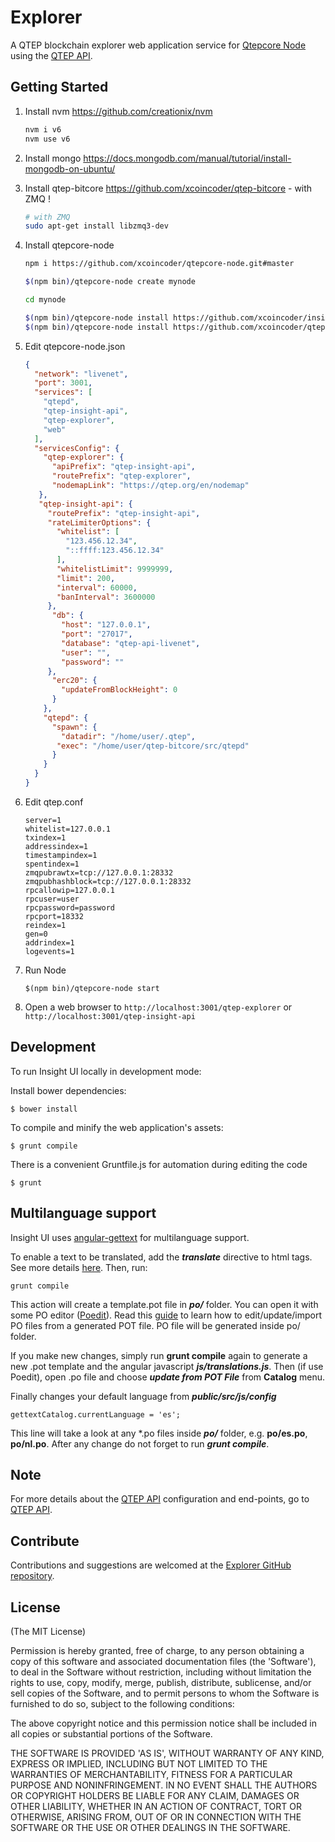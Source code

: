 # Explorer

A QTEP blockchain explorer web application service for [Qtepcore Node](https://github.com/xcoincoder/qtepcore-node) using the [QTEP API](https://github.com/xcoincoder/insight-api).


## Getting Started

1. Install nvm https://github.com/creationix/nvm  

    ```bash
    nvm i v6
    nvm use v6
    ```  
2. Install mongo https://docs.mongodb.com/manual/tutorial/install-mongodb-on-ubuntu/  

3. Install qtep-bitcore https://github.com/xcoincoder/qtep-bitcore - with ZMQ ! 

    ```bash
    # with ZMQ
    sudo apt-get install libzmq3-dev 
    ```  
4. Install qtepcore-node  

    ```bash
    npm i https://github.com/xcoincoder/qtepcore-node.git#master

    $(npm bin)/qtepcore-node create mynode

    cd mynode

    $(npm bin)/qtepcore-node install https://github.com/xcoincoder/insight-api.git#master
    $(npm bin)/qtepcore-node install https://github.com/xcoincoder/qtep-explorer.git#master
    ```  
5. Edit qtepcore-node.json  

    ```json
    {
      "network": "livenet",
      "port": 3001,
      "services": [
        "qtepd",
        "qtep-insight-api",
        "qtep-explorer",
        "web"
      ],
      "servicesConfig": {
        "qtep-explorer": {
          "apiPrefix": "qtep-insight-api",
          "routePrefix": "qtep-explorer",
          "nodemapLink": "https://qtep.org/en/nodemap"
       },
       "qtep-insight-api": {
         "routePrefix": "qtep-insight-api",
         "rateLimiterOptions": {
           "whitelist": [
             "123.456.12.34",
             "::ffff:123.456.12.34"
           ],
           "whitelistLimit": 9999999,
           "limit": 200,
           "interval": 60000,
           "banInterval": 3600000
         },
          "db": {
            "host": "127.0.0.1",
            "port": "27017",
            "database": "qtep-api-livenet",
            "user": "",
            "password": ""
         },
          "erc20": {
            "updateFromBlockHeight": 0
          }
        },
        "qtepd": {
          "spawn": {
            "datadir": "/home/user/.qtep",
           "exec": "/home/user/qtep-bitcore/src/qtepd"
          }
        }
      }
    }

    ```  
6. Edit qtep.conf  

    ```
    server=1
    whitelist=127.0.0.1
    txindex=1
    addressindex=1
    timestampindex=1
    spentindex=1
    zmqpubrawtx=tcp://127.0.0.1:28332
    zmqpubhashblock=tcp://127.0.0.1:28332
    rpcallowip=127.0.0.1
    rpcuser=user
    rpcpassword=password
    rpcport=18332
    reindex=1
    gen=0
    addrindex=1
    logevents=1
    ```  
7. Run Node  

    ```
    $(npm bin)/qtepcore-node start
    ```  

8. Open a web browser to `http://localhost:3001/qtep-explorer` or `http://localhost:3001/qtep-insight-api`  

## Development

To run Insight UI locally in development mode:

Install bower dependencies:

```
$ bower install
```

To compile and minify the web application's assets:

```
$ grunt compile
```

There is a convenient Gruntfile.js for automation during editing the code

```
$ grunt
```

## Multilanguage support

Insight UI uses [angular-gettext](http://angular-gettext.rocketeer.be) for multilanguage support.

To enable a text to be translated, add the ***translate*** directive to html tags. See more details [here](http://angular-gettext.rocketeer.be/dev-guide/annotate/). Then, run:

```
grunt compile
```

This action will create a template.pot file in ***po/*** folder. You can open it with some PO editor ([Poedit](http://poedit.net)). Read this [guide](http://angular-gettext.rocketeer.be/dev-guide/translate/) to learn how to edit/update/import PO files from a generated POT file. PO file will be generated inside po/ folder.

If you make new changes, simply run **grunt compile** again to generate a new .pot template and the angular javascript ***js/translations.js***. Then (if use Poedit), open .po file and choose ***update from POT File*** from **Catalog** menu.

Finally changes your default language from ***public/src/js/config***

```
gettextCatalog.currentLanguage = 'es';
```

This line will take a look at any *.po files inside ***po/*** folder, e.g.
**po/es.po**, **po/nl.po**. After any change do not forget to run ***grunt
compile***.


## Note

For more details about the [QTEP API](https://github.com/xcoincoder/insight-api) configuration and end-points, go to [QTEP API](https://github.com/xcoincoder/insight-api).

## Contribute

Contributions and suggestions are welcomed at the [Explorer GitHub repository](https://github.com/xcoincoder/qtep-explorer).


## License
(The MIT License)

Permission is hereby granted, free of charge, to any person obtaining
a copy of this software and associated documentation files (the
'Software'), to deal in the Software without restriction, including
without limitation the rights to use, copy, modify, merge, publish,
distribute, sublicense, and/or sell copies of the Software, and to
permit persons to whom the Software is furnished to do so, subject to
the following conditions:

The above copyright notice and this permission notice shall be
included in all copies or substantial portions of the Software.

THE SOFTWARE IS PROVIDED 'AS IS', WITHOUT WARRANTY OF ANY KIND,
EXPRESS OR IMPLIED, INCLUDING BUT NOT LIMITED TO THE WARRANTIES OF
MERCHANTABILITY, FITNESS FOR A PARTICULAR PURPOSE AND NONINFRINGEMENT.
IN NO EVENT SHALL THE AUTHORS OR COPYRIGHT HOLDERS BE LIABLE FOR ANY
CLAIM, DAMAGES OR OTHER LIABILITY, WHETHER IN AN ACTION OF CONTRACT,
TORT OR OTHERWISE, ARISING FROM, OUT OF OR IN CONNECTION WITH THE
SOFTWARE OR THE USE OR OTHER DEALINGS IN THE SOFTWARE.
